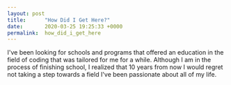 ```yaml
---
layout: post
title:      "How Did I Get Here?"
date:       2020-03-25 19:25:33 +0000
permalink:  how_did_i_get_here
---
```



I've been looking for schools and programs that offered an education in the field of coding that was tailored for me for a while. Although I am in the process of finishing school, I realized that 10 years from now I would regret not taking a step towards a field I've been passionate about  all of my life.



